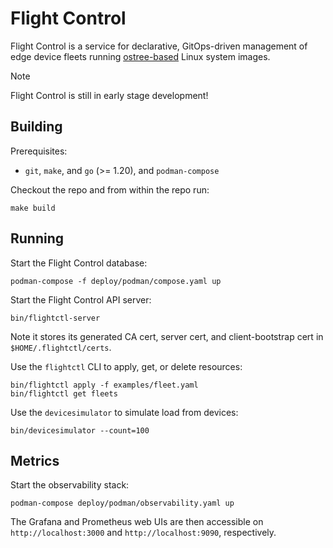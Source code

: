 # Flight Control
Flight Control is a service for declarative, GitOps-driven management of edge device fleets running [ostree-based](https://github.com/ostreedev/ostree) Linux system images.

> [!NOTE]  
> Flight Control is still in early stage development!

## Building

Prerequisites:
* `git`, `make`, and `go` (>= 1.20), and `podman-compose`

Checkout the repo and from within the repo run:

```
make build
```

## Running

Start the Flight Control database:

```
podman-compose -f deploy/podman/compose.yaml up
```

Start the Flight Control API server:

```
bin/flightctl-server
```

Note it stores its generated CA cert, server cert, and client-bootstrap cert in `$HOME/.flightctl/certs`.

Use the `flightctl` CLI to apply, get, or delete resources:

```
bin/flightctl apply -f examples/fleet.yaml
bin/flightctl get fleets
```

Use the `devicesimulator` to simulate load from devices:

```
bin/devicesimulator --count=100
```

## Metrics

Start the observability stack:

```
podman-compose deploy/podman/observability.yaml up
```

The Grafana and Prometheus web UIs are then accessible on `http://localhost:3000` and `http://localhost:9090`, respectively.
